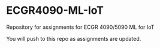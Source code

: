 # ECGR4090-ML-IoT
Repository for assignments for ECGR 4090/5090 ML for IoT

You will push to this repo as assignments are updated.
